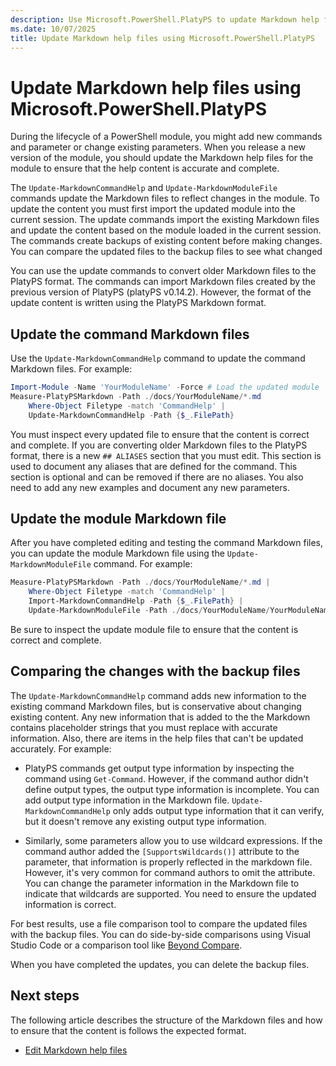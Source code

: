 ```yaml
---
description: Use Microsoft.PowerShell.PlatyPS to update Markdown help files.
ms.date: 10/07/2025
title: Update Markdown help files using Microsoft.PowerShell.PlatyPS
---
```

# Update Markdown help files using Microsoft.PowerShell.PlatyPS

During the lifecycle of a PowerShell module, you might add new commands and parameter or change
existing parameters. When you release a new version of the module, you should update the Markdown
help files for the module to ensure that the help content is accurate and complete.

The `Update-MarkdownCommandHelp` and `Update-MarkdownModuleFile` commands update the Markdown files
to reflect changes in the module. To update the content you must first import the updated module
into the current session. The update commands import the existing Markdown files and update the
content based on the module loaded in the current session. The commands create backups of existing
content before making changes. You can compare the updated files to the backup files to see what
changed

You can use the update commands to convert older Markdown files to the PlatyPS format. The commands
can import Markdown files created by the previous version of PlatyPS (platyPS v0.14.2). However, the
format of the update content is written using the PlatyPS Markdown format.

## Update the command Markdown files

Use the `Update-MarkdownCommandHelp` command to update the command Markdown files. For example:

```powershell
Import-Module -Name 'YourModuleName' -Force # Load the updated module
Measure-PlatyPSMarkdown -Path ./docs/YourModuleName/*.md
    Where-Object Filetype -match 'CommandHelp' |
    Update-MarkdownCommandHelp -Path {$_.FilePath}
```

You must inspect every updated file to ensure that the content is correct and complete. If you are
converting older Markdown files to the PlatyPS format, there is a new `## ALIASES` section that you
must edit. This section is used to document any aliases that are defined for the command. This
section is optional and can be removed if there are no aliases. You also need to add any new
examples and document any new parameters.

## Update the module Markdown file

After you have completed editing and testing the command Markdown files, you can update the module
Markdown file using the `Update-MarkdownModuleFile` command. For example:

```powershell
Measure-PlatyPSMarkdown -Path ./docs/YourModuleName/*.md |
    Where-Object Filetype -match 'CommandHelp' |
    Import-MarkdownCommandHelp -Path {$_.FilePath} |
    Update-MarkdownModuleFile -Path ./docs/YourModuleName/YourModuleName.md
```

Be sure to inspect the update module file to ensure that the content is correct and complete.

## Comparing the changes with the backup files

The `Update-MarkdownCommandHelp` command adds new information to the existing command Markdown
files, but is conservative about changing existing content. Any new information that is added to the
the Markdown contains placeholder strings that you must replace with accurate information. Also,
there are items in the help files that can't be updated accurately. For example:

- PlatyPS commands get output type information by inspecting the command using `Get-Command`.
  However, if the command author didn't define output types, the output type information is
  incomplete. You can add output type information in the Markdown file. `Update-MarkdownCommandHelp`
  only adds output type information that it can verify, but it doesn't remove any existing output
  type information.

- Similarly, some parameters allow you to use wildcard expressions. If the command author added the
  `[SupportsWildcards()]` attribute to the parameter, that information is properly reflected in the
  markdown file. However, it's very common for command authors to omit the attribute. You can change
  the parameter information in the Markdown file to indicate that wildcards are supported. You need
  to ensure the updated information is correct.

For best results, use a file comparison tool to compare the updated files with the backup files. You
can do side-by-side comparisons using Visual Studio Code or a comparison tool like
[Beyond Compare](https://www.scootersoftware.com/).

When you have completed the updates, you can delete the backup files.

## Next steps

The following article describes the structure of the Markdown files and how to ensure that the
content is follows the expected format.

- [Edit Markdown help files](step-2-edit-markdown-help.md)
